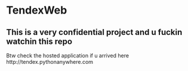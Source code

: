 # TendexWeb
<h2> This is a very confidential project and u fuckin watchin this repo</h2>
<p>Btw check the hosted application if u arrived here http://tendex.pythonanywhere.com </p>
